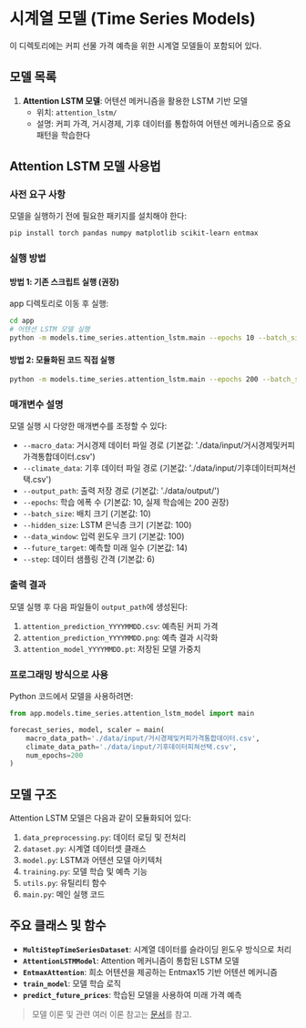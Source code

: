 # 시계열 모델 (Time Series Models)

이 디렉토리에는 커피 선물 가격 예측을 위한 시계열 모델들이 포함되어 있다.

## 모델 목록

1. **Attention LSTM 모델**: 어텐션 메커니즘을 활용한 LSTM 기반 모델
    - 위치: `attention_lstm/`
    - 설명: 커피 가격, 거시경제, 기후 데이터를 통합하여 어텐션 메커니즘으로 중요 패턴을 학습한다

## Attention LSTM 모델 사용법

### 사전 요구 사항

모델을 실행하기 전에 필요한 패키지를 설치해야 한다:

```bash
pip install torch pandas numpy matplotlib scikit-learn entmax
```

### 실행 방법

#### 방법 1: 기존 스크립트 실행 (권장)

app 디렉토리로 이동 후 실행:

```bash
cd app
# 어텐션 LSTM 모델 실행
python -m models.time_series.attention_lstm.main --epochs 10 --batch_size 10
```

#### 방법 2: 모듈화된 코드 직접 실행

```bash
python -m models.time_series.attention_lstm.main --epochs 200 --batch_size 10
```

### 매개변수 설명

모델 실행 시 다양한 매개변수를 조정할 수 있다:

-   `--macro_data`: 거시경제 데이터 파일 경로 (기본값: './data/input/거시경제및커피가격통합데이터.csv')
-   `--climate_data`: 기후 데이터 파일 경로 (기본값: './data/input/기후데이터피쳐선택.csv')
-   `--output_path`: 출력 저장 경로 (기본값: './data/output/')
-   `--epochs`: 학습 에폭 수 (기본값: 10, 실제 학습에는 200 권장)
-   `--batch_size`: 배치 크기 (기본값: 10)
-   `--hidden_size`: LSTM 은닉층 크기 (기본값: 100)
-   `--data_window`: 입력 윈도우 크기 (기본값: 100)
-   `--future_target`: 예측할 미래 일수 (기본값: 14)
-   `--step`: 데이터 샘플링 간격 (기본값: 6)

### 출력 결과

모델 실행 후 다음 파일들이 `output_path`에 생성된다:

1. `attention_prediction_YYYYMMDD.csv`: 예측된 커피 가격
2. `attention_prediction_YYYYMMDD.png`: 예측 결과 시각화
3. `attention_model_YYYYMMDD.pt`: 저장된 모델 가중치

### 프로그래밍 방식으로 사용

Python 코드에서 모델을 사용하려면:

```python
from app.models.time_series.attention_lstm_model import main

forecast_series, model, scaler = main(
    macro_data_path='./data/input/거시경제및커피가격통합데이터.csv',
    climate_data_path='./data/input/기후데이터피쳐선택.csv',
    num_epochs=200
)
```

## 모델 구조

Attention LSTM 모델은 다음과 같이 모듈화되어 있다:

1. `data_preprocessing.py`: 데이터 로딩 및 전처리
2. `dataset.py`: 시계열 데이터셋 클래스
3. `model.py`: LSTM과 어텐션 모델 아키텍처
4. `training.py`: 모델 학습 및 예측 기능
5. `utils.py`: 유틸리티 함수
6. `main.py`: 메인 실행 코드

## 주요 클래스 및 함수

-   **`MultiStepTimeSeriesDataset`**: 시계열 데이터를 슬라이딩 윈도우 방식으로 처리
-   **`AttentionLSTMModel`**: Attention 메커니즘이 통합된 LSTM 모델
-   **`EntmaxAttention`**: 희소 어텐션을 제공하는 Entmax15 기반 어텐션 메커니즘
-   **`train_model`**: 모델 학습 로직
-   **`predict_future_prices`**: 학습된 모델을 사용하여 미래 가격 예측

> 모델 이론 및 관련 여러 이론 참고는 [문서](./MODEL_DESCRIPTION.md)를 참고.
